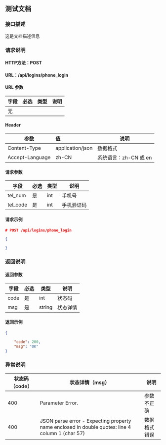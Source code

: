 ## 测试文档

### 接口描述

这是文档描述信息

### 请求说明

#### HTTP方法：POST

#### URL：/api/logins/phone_login

#### URL 参数

| 字段 | 必选 | 类型 | 说明 |
| ---- | ---- | ---- | ---- |
| 无   |      |      |      |

#### Header

| 参数            | 值               | 说明                  |
| --------------- | :--------------- | --------------------- |
| Content-Type    | application/json | 数据格式              |
| Accept-Language | zh-CN            | 系统语言：zh-CN 或 en |

#### 请求参数

| 字段     | 必选 | 类型 | 说明       |
| -------- | ---- | ---- | ---------- |
| tel_num  | 是   | int  | 手机号     |
| tel_code | 是   | int  | 手机验证码 |

#### 请求示例

```json
# POST /api/logins/phone_login

{

}
```

### 返回说明

#### 返回参数

| 字段              | 必选 | 类型       | 说明                                |
| ----------------- | ---- | ---------- | ----------------------------------- |
| code              | 是   | int        | 状态码                              |
| msg               | 是   | string     | 状态详情                            |

#### 返回示例

```json
{
   
    "code": 200,
    "msg": "OK"
}
```

### 异常说明

| 状态码（code） | 状态详情（msg）                                              | 说明         |
| -------------- | ------------------------------------------------------------ | ------------ |
| 400            | Parameter Error.                                             | 参数不正确   |
| 400            | JSON parse error - Expecting property name enclosed in double quotes: line 4 column 1 (char 57) | 数据格式错误 |
